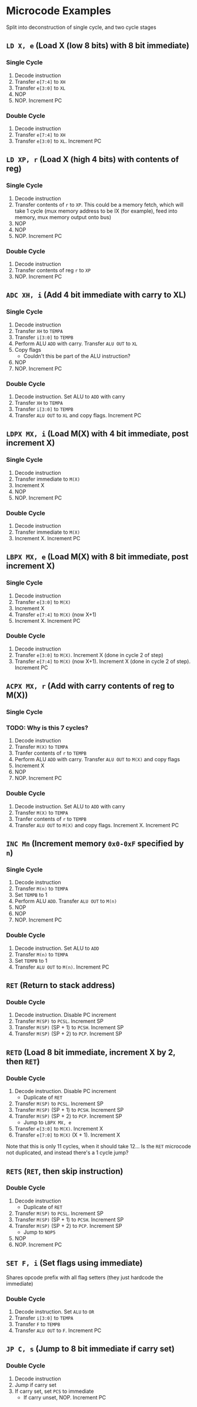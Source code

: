 # Microcode Examples

Split into deconstruction of single cycle, and two cycle stages

## `LD X, e` (Load X (low 8 bits) with 8 bit immediate)

### Single Cycle

1. Decode instruction
2. Transfer `e[7:4]` to `XH`
3. Transfer `e[3:0]` to `XL`
4. NOP
5. NOP. Increment PC

### Double Cycle

1. Decode instruction
2. Transfer `e[7:4]` to `XH`
3. Transfer `e[3:0]` to `XL`. Increment PC

## `LD XP, r` (Load X (high 4 bits) with contents of reg)

### Single Cycle

1. Decode instruction
2. Transfer contents of `r` to `XP`. This could be a memory fetch, which will take 1 cycle (mux memory address to be IX (for example), feed into memory, mux memory output onto bus)
3. NOP
4. NOP
5. NOP. Increment PC

### Double Cycle

1. Decode instruction
2. Transfer contents of reg `r` to `XP`
3. NOP. Increment PC

## `ADC XH, i` (Add 4 bit immediate with carry to XL)

### Single Cycle

1. Decode instruction
2. Transfer `XH` to `TEMPA`
3. Transfer `i[3:0]` to `TEMPB`
4. Perform ALU `ADD` with carry. Transfer `ALU OUT` to `XL`
5. Copy flags
   * Couldn't this be part of the ALU instruction?
6. NOP
7. NOP. Increment PC

### Double Cycle

1. Decode instruction. Set ALU to `ADD` with carry
2. Transfer `XH` to `TEMPA`
3. Transfer `i[3:0]` to `TEMPB`
4. Transfer `ALU OUT` to `XL` and copy flags. Increment PC

## `LDPX MX, i` (Load M(X) with 4 bit immediate, post increment X)

### Single Cycle

1. Decode instruction
2. Transfer immediate to `M(X)`
3. Increment X
4. NOP
5. NOP. Increment PC

### Double Cycle

1. Decode instruction
2. Transfer immediate to `M(X)`
3. Increment X. Increment PC

## `LBPX MX, e` (Load M(X) with 8 bit immediate, post increment X)

### Single Cycle

1. Decode instruction
2. Transfer `e[3:0]` to `M(X)`
3. Increment X
4. Transfer `e[7:4]` to `M(X)` (now X+1)
5. Increment X. Increment PC

### Double Cycle

1. Decode instruction
2. Transfer `e[3:0]` to `M(X)`. Increment X (done in cycle 2 of step)
3. Transfer `e[7:4]` to `M(X)` (now X+1). Increment X (done in cycle 2 of step). Increment PC

## `ACPX MX, r` (Add with carry contents of reg to M(X))

### Single Cycle

### TODO: Why is this 7 cycles?

1. Decode instruction
2. Transfer `M(X)` to `TEMPA`
3. Tranfer contents of `r` to `TEMPB`
4. Perform ALU `ADD` with carry. Transfer `ALU OUT` to `M(X)` and copy flags
5. Increment X
6. NOP
7. NOP. Increment PC

### Double Cycle

1. Decode instruction. Set ALU to `ADD` with carry
2. Transfer `M(X)` to `TEMPA`
3. Tranfer contents of `r` to `TEMPB`
4. Transfer `ALU OUT` to `M(X)` and copy flags. Increment X. Increment PC

## `INC Mn` (Increment memory `0x0-0xF` specified by `n`)

### Single Cycle

1. Decode instruction
2. Transfer `M(n)` to `TEMPA`
3. Set `TEMPB` to 1
4. Perform ALU `ADD`. Transfer `ALU OUT` to `M(n)`
5. NOP
6. NOP
7. NOP. Increment PC

### Double Cycle

1. Decode instruction. Set ALU to `ADD`
2. Transfer `M(n)` to `TEMPA`
3. Set `TEMPB` to 1
4. Transfer `ALU OUT` to `M(n)`. Increment PC

## `RET` (Return to stack address)

### Double Cycle

1. Decode instruction. Disable PC increment
2. Transfer `M(SP)` to `PCSL`. Increment SP
3. Transfer `M(SP)` (SP + 1) to `PCSH`. Increment SP
4. Transfer `M(SP)` (SP + 2) to `PCP`. Increment SP

## `RETD` (Load 8 bit immediate, increment X by 2, then `RET`)

### Double Cycle

1. Decode instruction. Disable PC increment
   * Duplicate of `RET`
2. Transfer `M(SP)` to `PCSL`. Increment SP
3. Transfer `M(SP)` (SP + 1) to `PCSH`. Increment SP
4. Transfer `M(SP)` (SP + 2) to `PCP`. Increment SP
   * Jump to `LBPX MX, e`
5. Transfer `e[3:0]` to `M(X)`. Increment X
6. Transfer `e[7:0]` to `M(X)` (X + 1). Increment X


Note that this is only 11 cycles, when it should take 12... Is the `RET` microcode not duplicated, and instead there's a 1 cycle jump?

## `RETS` (`RET`, then skip instruction)

### Double Cycle

1. Decode instruction
   * Duplicate of `RET`
2. Transfer `M(SP)` to `PCSL`. Increment SP
3. Transfer `M(SP)` (SP + 1) to `PCSH`. Increment SP
4. Transfer `M(SP)` (SP + 2) to `PCP`. Increment SP
   * Jump to `NOP5`
5. NOP
6. NOP. Increment PC

## `SET F, i` (Set flags using immediate)

Shares opcode prefix with all flag setters (they just hardcode the immediate)

### Double Cycle

1. Decode instruction. Set `ALU` to `OR`
2. Transfer `i[3:0]` to `TEMPA`
3. Transfer `F` to `TEMPB`
4. Transfer `ALU OUT` to `F`. Increment PC

## `JP C, s` (Jump to 8 bit immediate if carry set)

### Double Cycle

1. Decode instruction
2. Jump if carry set
3. If carry set, set `PCS` to immediate
   * If carry unset, NOP. Increment PC